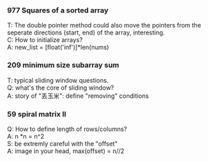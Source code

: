 ### 977 Squares of a sorted array  
T: The double pointer method could also move the pointers from the seperate directions (start, end) of the array, interesting.  
C: How to initialize arrays?  
A: new_list = [float('inf')]*len(nums)

### 209 minimum size subarray sum
T: typical sliding window questions.  
Q: what's the core of sliding window?  
A: story of "丢玉米": define "removing" conditions

### 59 spiral matrix II
Q: How to define length of rows/columns?  
A: n *n = n^2  
S: be extremly careful with the "offset"  
A: image in your head, max(offset) = n//2